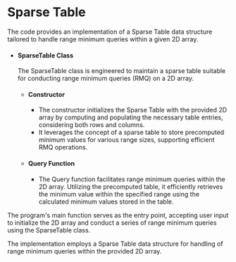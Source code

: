 # Sparse Table

The code provides an implementation of a Sparse Table data structure tailored to handle range minimum queries within a given 2D array.

* #### SparseTable Class

  The SparseTable class is engineered to maintain a sparse table suitable for conducting range minimum queries (RMQ) on a 2D array.

  * #### Constructor
    - The constructor initializes the Sparse Table with the provided 2D array by computing and populating the necessary table entries, considering both rows and columns.
    - It leverages the concept of a sparse table to store precomputed minimum values for various range sizes, supporting efficient RMQ operations.

  * #### Query Function
    - The Query function facilitates range minimum queries within the 2D array. Utilizing the precomputed table, it efficiently retrieves the minimum value within the specified range using the calculated minimum values stored in the table.

The program's main function serves as the entry point, accepting user input to initialize the 2D array and conduct a series of range minimum queries using the SparseTable class.

The implementation employs a Sparse Table data structure for handling of range minimum queries within the provided 2D array.
